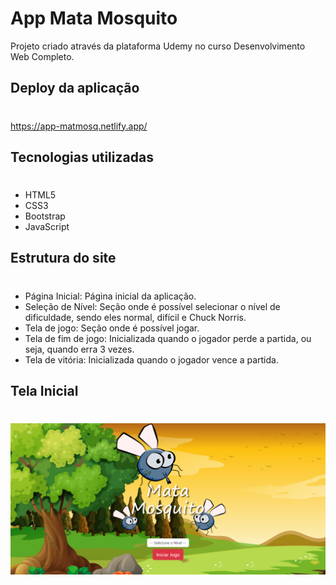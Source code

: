 # App Mata Mosquito
Projeto criado através da plataforma Udemy no curso Desenvolvimento Web Completo.
## Deploy da aplicação
#
https://app-matmosq.netlify.app/

## Tecnologias utilizadas
#
+ HTML5
+ CSS3
+ Bootstrap
+ JavaScript

## Estrutura do site
#
+ Página Inicial: Página inicial da aplicação.
+ Seleção de Nível: Seção onde é possível selecionar o nível de dificuldade, sendo eles normal, difícil e Chuck Norris.
+ Tela de jogo: Seção onde é possível jogar.
+ Tela de fim de jogo: Inicializada quando o jogador perde a partida, ou seja, quando erra 3 vezes.
+ Tela de vitória: Inicializada quando o jogador vence a partida.

## Tela Inicial
#
<img src=".github/tela_inicial.png" alt = "tela inicial app mata mosquito">
